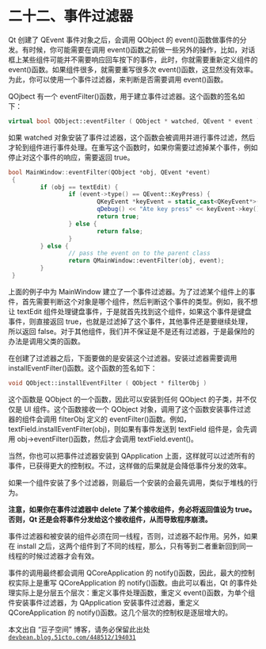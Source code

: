 # 二十二、事件过滤器

Qt 创建了 QEvent 事件对象之后，会调用 QObject 的 event()函数做事件的分发。有时候，你可能需要在调用 event()函数之前做一些另外的操作，比如，对话框上某些组件可能并不需要响应回车按下的事件，此时，你就需要重新定义组件的 event()函数。如果组件很多，就需要重写很多次 event()函数，这显然没有效率。为此，你可以使用一个事件过滤器，来判断是否需要调用 event()函数。

QOjbect 有一个 eventFilter()函数，用于建立事件过滤器。这个函数的签名如下：

```cpp
virtual bool QObject::eventFilter ( QObject * watched, QEvent * event )
```

如果 watched 对象安装了事件过滤器，这个函数会被调用并进行事件过滤，然后才轮到组件进行事件处理。在重写这个函数时，如果你需要过滤掉某个事件，例如停止对这个事件的响应，需要返回 true。

```cpp
bool MainWindow::eventFilter(QObject *obj, QEvent *event)
 {
         if (obj == textEdit) {
                 if (event->type() == QEvent::KeyPress) {
                         QKeyEvent *keyEvent = static_cast<QKeyEvent*>(event);
                         qDebug() << "Ate key press" << keyEvent->key();
                         return true;
                 } else {
                         return false;
                 }
         } else {
                 // pass the event on to the parent class
                 return QMainWindow::eventFilter(obj, event);
         }
 }
```

上面的例子中为 MainWindow 建立了一个事件过滤器。为了过滤某个组件上的事件，首先需要判断这个对象是哪个组件，然后判断这个事件的类型。例如，我不想让 textEdit 组件处理键盘事件，于是就首先找到这个组件，如果这个事件是键盘事件，则直接返回 true，也就是过滤掉了这个事件，其他事件还是要继续处理，所以返回 false。对于其他组件，我们并不保证是不是还有过滤器，于是最保险的办法是调用父类的函数。

在创建了过滤器之后，下面要做的是安装这个过滤器。安装过滤器需要调用 installEventFilter()函数。这个函数的签名如下：

```cpp
void QObject::installEventFilter ( QObject * filterObj )
```

这个函数是 QObject 的一个函数，因此可以安装到任何 QObject 的子类，并不仅仅是 UI 组件。这个函数接收一个 QObject 对象，调用了这个函数安装事件过滤器的组件会调用 filterObj 定义的 eventFilter()函数。例如，textField.installEventFilter(obj)，则如果有事件发送到 textField 组件是，会先调用 obj->eventFilter()函数，然后才会调用 textField.event()。

当然，你也可以把事件过滤器安装到 QApplication 上面，这样就可以过滤所有的事件，已获得更大的控制权。不过，这样做的后果就是会降低事件分发的效率。

如果一个组件安装了多个过滤器，则最后一个安装的会最先调用，类似于堆栈的行为。

**注意，如果你在事件过滤器中 delete 了某个接收组件，务必将返回值设为 true。否则，Qt 还是会将事件分发给这个接收组件，从而导致程序崩溃。**

事件过滤器和被安装的组件必须在同一线程，否则，过滤器不起作用。另外，如果在 install 之后，这两个组件到了不同的线程，那么，只有等到二者重新回到同一线程的时候过滤器才会有效。

事件的调用最终都会调用 QCoreApplication 的 notify()函数，因此，最大的控制权实际上是重写 QCoreApplication 的 notify()函数。由此可以看出，Qt 的事件处理实际上是分层五个层次：重定义事件处理函数，重定义 event()函数，为单个组件安装事件过滤器，为 QApplication 安装事件过滤器，重定义 QCoreApplication 的 notify()函数。这几个层次的控制权是逐层增大的。

本文出自 “豆子空间” 博客，请务必保留此出处 [`devbean.blog.51cto.com/448512/194031`](http://devbean.blog.51cto.com/448512/194031)